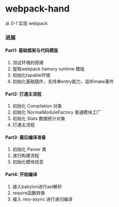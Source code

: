 # webpack-hand
从 0-1 实现 webpack

### 进展

#### Part1: 基础框架与代码模版

1. 测试环境的搭建
2. 提取webpack hamory runtime 模版
3. 初始化tapable环境
4. 初始化基础插件，支持单entry能力，监听make事件


#### Part2: 打通主流程

1. 初始化 Compilation 对象
2. 初始化 NormalModuleFactory 普通模块工厂
3. 初始化 Stats 数据统计对象
4. 打通主流程

#### Part3: 最后编译准备

1. 初始化 Parser 类
2. 递归构建流程
3. 初始化模块信息

#### Part4: 开始编译

1. 接入babylon进行ast解析
2. require函数转换
3. 接入 neo-async 进行递归编译
